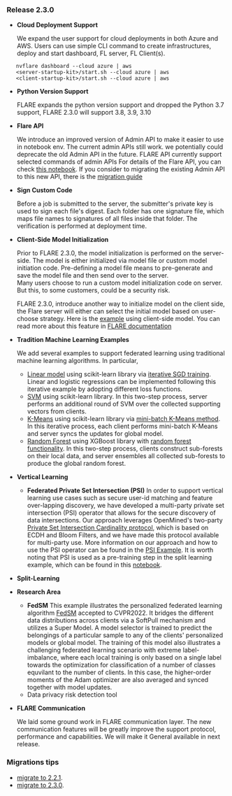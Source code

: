 
### Release 2.3.0

* **Cloud Deployment Support**

  We expand the user support for cloud deployments in both Azure and AWS. Users can use simple CLI command to create infrastructures,
  deploy and start dashboard, FL server, FL Client(s).
```  
   nvflare dashboard --cloud azure | aws
   <server-startup-kit>/start.sh --cloud azure | aws
   <client-startup-kit>/start.sh --cloud azure | aws
```

* **Python Version Support**

  FLARE expands the python version support and dropped the Python 3.7 support, FLARE 2.3.0 will support 3.8, 3.9, 3.10


* **Flare API**

  We introduce an improved version of Admin API to make it easier to use in notebook env. The current admin APIs still work.
  we potentially could deprecate the old Admin API in the future. FLARE API currently support selected commands of admin APIs
  For details of the Flare API, you can check [this notebook](https://github.com/NVIDIA/NVFlare/blob/dev/examples/tutorial/flare_api.ipynb).
  If you consider to migrating the existing Admin API to this new API, there is the [migration guide](https://nvflare.readthedocs.io/en/dev/real_world_fl/migrating_to_flare_api.html)


* **Sign Custom Code**

  Before a job is submitted to the server, the submitter's private key is used to sign
  each file's digest.  Each folder has one signature file, which maps file names to signatures
  of all files inside that folder.  The verification is performed at deployment time.


* **Client-Side Model Initialization**

  Prior to FLARE 2.3.0, the model initialization is performed on the server-side.
  The model is either initialized via model file or custom model initiation code. Pre-defining a model file means to pre-generate and save the model file and then send over to the server.  
  Many users choose to run a custom model initialization code on server. But this, to some customers, could be a security risk.

  FLARE 2.3.0, introduce another way to initialize model on the client side, the Flare server will either can select
  the initial model based on user-choose strategy. Here is the [example](https://github.com/NVIDIA/NVFlare/tree/dev/examples/hello-world/hello-pt) using client-side model.
  You can read more about this feature in [FLARE documentation](TODO)


* **Tradition Machine Learning Examples**

  We add several examples to support federated learning using traditional machine learning algorithms.
  In particular,
    * [Linear model](https://github.com/NVIDIA/NVFlare/tree/dev/examples/advanced/sklearn-linear) using scikit-learn library via [iterative SGD training](https://scikit-learn.org/stable/modules/generated/sklearn.linear_model.SGDClassifier.html). Linear and logistic regressions can be implemented following this iterative example by adopting different loss functions.
    * [SVM](https://github.com/NVIDIA/NVFlare/tree/dev/examples/advanced/sklearn-svm) using scikit-learn library. In this two-step process, server performs an additional round of SVM over the collected supporting vectors from clients.
    * [K-Means](https://github.com/NVIDIA/NVFlare/tree/dev/examples/advanced/sklearn-kmeans) using scikit-learn library via [mini-batch K-Means method](https://scikit-learn.org/stable/modules/generated/sklearn.cluster.MiniBatchKMeans.html). In this iterative process, each client performs mini-batch K-Means and server syncs the updates for global model. 
    * [Random Forest](https://github.com/NVIDIA/NVFlare/tree/dev/examples/advanced/random_forest) using XGBoost library with [random forest functionality](https://xgboost.readthedocs.io/en/stable/tutorials/rf.html). In this two-step process, clients construct sub-forests on their local data, and server ensembles all collected sub-forests to produce the global random forest. 


* **Vertical Learning**

    * **Federated Private Set Intersection (PSI)**
      In order to support vertical learning use cases such as secure user-id matching and feature
      over-lapping discovery, we have developed a multi-party private set intersection (PSI) operator
      that allows for the secure discovery of data intersections. Our approach leverages OpenMined's two-party
      [Private Set Intersection Cardinality protocol](https://github.com/OpenMined/PSI), which is based on ECDH and Bloom Filters, and we have
      made this protocol available for multi-party use. More information on our approach and how to use the
      PSI operator can be found in the [PSI Example](https://github.com/NVIDIA/NVFlare/blob/dev/examples/advanced/psi/README.md).
      It is worth noting that PSI is used as a pre-training step in the split learning example, which can be found in this
      [notebook](https://github.com/NVIDIA/NVFlare/blob/dev/examples/tutorial/vertical_federated_learning/cifar10-splitnn/cifar10_split_learning.ipynb).


* **Split-Learning**


* **Research Area**

    * **FedSM** This example illustrates the personalized federated learning algorithm [FedSM](https://arxiv.org/abs/2203.10144) accepted to CVPR2022. It bridges the different data distributions across clients via a SoftPull mechanism and utilizes a Super Model. A model selector is trained to predict the belongings of a particular sample to any of the clients' personalized models or global model. The training of this model also illustrates a challenging federated learning scenario with extreme label-imbalance, where each local training is only based on a single label towards the optimization for classification of a number of classes equvilant to the number of clients. In this case, the higher-order moments of the Adam optimizer are also averaged and synced together with model updates. 
    * Data privacy risk detection tool


* **FLARE Communication**

  We laid some ground work in FLARE communication layer.
  The new communication features will be greatly improve the support protocol,
  performance and capabilities. We will make it General available in next release.


### Migrations tips
* [migrate to 2.2.1](docs/release_notes/2.2.1/migration_notes.md).
* [migrate to 2.3.0](docs/release_notes/2.3.0/migration_notes.md).

 
